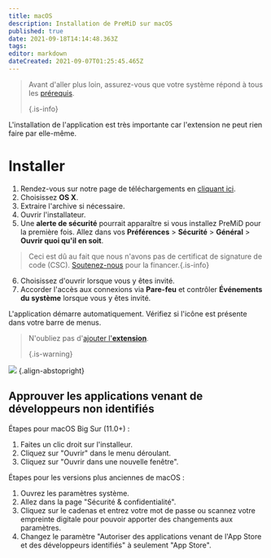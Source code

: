 ```yaml
---
title: macOS
description: Installation de PreMiD sur macOS
published: true
date: 2021-09-18T14:14:48.363Z
tags:
editor: markdown
dateCreated: 2021-09-07T01:25:45.465Z
---
```


> Avant d'aller plus loin, assurez-vous que votre système répond à tous les [prérequis](/install/requirements). 
> 
> {.is-info}

L'installation de l'application est très importante car l'extension ne peut rien faire par elle-même.

# Installer
1. Rendez-vous sur notre page de téléchargements en [cliquant ici](https://premid.app/downloads).
2. Choisissez **OS X**.
3. Extraire l'archive si nécessaire.
4. Ouvrir l'installateur.
5. Une **alerte de sécurité** pourrait apparaître si vous installez PreMiD pour la première fois. Allez dans vos **Préférences** > **Sécurité** > **Général** > **Ouvrir quoi qu'il en soit**.
> Ceci est dû au fait que nous n'avons pas de certificat de signature de code (CSC). [Soutenez-nous](https://www.patreon.com/Timeraa) pour la financer.{.is-info}
6. Choisissez d'ouvrir lorsque vous y êtes invité.
7. Accorder l'accès aux connexions via **Pare-feu** et contrôler **Événements du système** lorsque vous y êtes invité.

L'application démarre automatiquement. Vérifiez si l'icône est présente dans votre barre de menus.

> N'oubliez pas d'[ajouter l'**extension**](/install). 
> 
> {.is-warning}

![](https://img.icons8.com/color/2x/mac-logo.png) {.align-abstopright}

## Approuver les applications venant de développeurs non identifiés
Étapes pour macOS Big Sur (11.0+) :
1. Faites un clic droit sur l'installeur.
2. Cliquez sur "Ouvrir" dans le menu déroulant.
3. Cliquez sur "Ouvrir dans une nouvelle fenêtre".

Étapes pour les versions plus anciennes de macOS :
1. Ouvrez les paramètres système.
2. Allez dans la page "Sécurité & confidentialité".
3. Cliquez sur le cadenas et entrez votre mot de passe ou scannez votre empreinte digitale pour pouvoir apporter des changements aux paramètres.
4. Changez le paramètre "Autoriser des applications venant de l'App Store et des développeurs identifiés" à seulement "App Store".